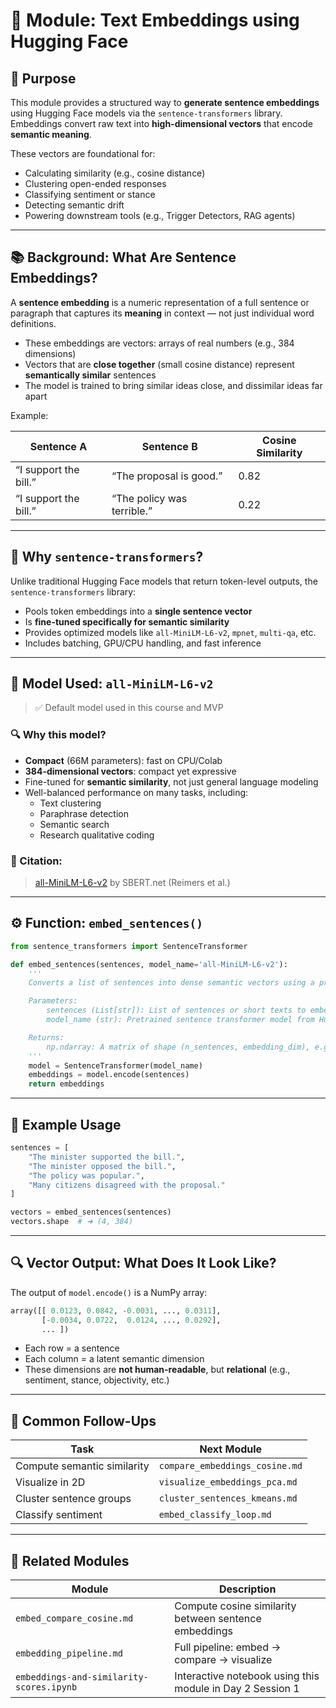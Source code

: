 
# 🧠 Module: Text Embeddings using Hugging Face

## 📌 Purpose

This module provides a structured way to **generate sentence embeddings** using Hugging Face models via the `sentence-transformers` library.  
Embeddings convert raw text into **high-dimensional vectors** that encode **semantic meaning**.

These vectors are foundational for:
- Calculating similarity (e.g., cosine distance)
- Clustering open-ended responses
- Classifying sentiment or stance
- Detecting semantic drift
- Powering downstream tools (e.g., Trigger Detectors, RAG agents)

---

## 📚 Background: What Are Sentence Embeddings?

A **sentence embedding** is a numeric representation of a full sentence or paragraph that captures its **meaning** in context — not just individual word definitions.

- These embeddings are vectors: arrays of real numbers (e.g., 384 dimensions)
- Vectors that are **close together** (small cosine distance) represent **semantically similar** sentences
- The model is trained to bring similar ideas close, and dissimilar ideas far apart

Example:

| Sentence A | Sentence B | Cosine Similarity |
|------------|------------|-------------------|
| “I support the bill.” | “The proposal is good.” | 0.82 |
| “I support the bill.” | “The policy was terrible.” | 0.22 |

---

## 🧠 Why `sentence-transformers`?

Unlike traditional Hugging Face models that return token-level outputs, the `sentence-transformers` library:

- Pools token embeddings into a **single sentence vector**
- Is **fine-tuned specifically for semantic similarity**
- Provides optimized models like `all-MiniLM-L6-v2`, `mpnet`, `multi-qa`, etc.
- Includes batching, GPU/CPU handling, and fast inference

---

## 🧪 Model Used: `all-MiniLM-L6-v2`

> ✅ Default model used in this course and MVP

### 🔍 Why this model?

- **Compact** (66M parameters): fast on CPU/Colab
- **384-dimensional vectors**: compact yet expressive
- Fine-tuned for **semantic similarity**, not just general language modeling
- Well-balanced performance on many tasks, including:
  - Text clustering
  - Paraphrase detection
  - Semantic search
  - Research qualitative coding

### 📘 Citation:
> [all-MiniLM-L6-v2](https://huggingface.co/sentence-transformers/all-MiniLM-L6-v2) by SBERT.net (Reimers et al.)

---

## ⚙️ Function: `embed_sentences()`

```python
from sentence_transformers import SentenceTransformer

def embed_sentences(sentences, model_name='all-MiniLM-L6-v2'):
    '''
    Converts a list of sentences into dense semantic vectors using a pretrained model.

    Parameters:
        sentences (List[str]): List of sentences or short texts to embed
        model_name (str): Pretrained sentence transformer model from Hugging Face

    Returns:
        np.ndarray: A matrix of shape (n_sentences, embedding_dim), e.g., (5, 384)
    '''
    model = SentenceTransformer(model_name)
    embeddings = model.encode(sentences)
    return embeddings
```

---

## 🧪 Example Usage

```python
sentences = [
    "The minister supported the bill.",
    "The minister opposed the bill.",
    "The policy was popular.",
    "Many citizens disagreed with the proposal."
]

vectors = embed_sentences(sentences)
vectors.shape  # ➜ (4, 384)
```

---

## 🔍 Vector Output: What Does It Look Like?

The output of `model.encode()` is a NumPy array:

```python
array([[ 0.0123, 0.0842, -0.0031, ..., 0.0311],
       [-0.0034, 0.0722,  0.0124, ..., 0.0292],
       ... ])
```

- Each row = a sentence
- Each column = a latent semantic dimension
- These dimensions are **not human-readable**, but **relational** (e.g., sentiment, stance, objectivity, etc.)

---

## 🔁 Common Follow-Ups

| Task | Next Module |
|------|-------------|
| Compute semantic similarity | `compare_embeddings_cosine.md` |
| Visualize in 2D | `visualize_embeddings_pca.md` |
| Cluster sentence groups | `cluster_sentences_kmeans.md` |
| Classify sentiment | `embed_classify_loop.md` |

---
## 🧱 Related Modules

| Module                                   | Description                                               |
|------------------------------------------|-----------------------------------------------------------|
| `embed_compare_cosine.md`                | Compute cosine similarity between sentence embeddings     |
| `embedding_pipeline.md`                  | Full pipeline: embed → compare → visualize                |
| `embeddings-and-similarity-scores.ipynb` | Interactive notebook using this module in Day 2 Session 1 |
